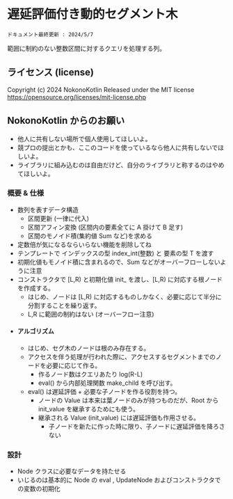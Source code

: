 # 遅延評価付き動的セグメント木

`ドキュメント最終更新 : 2024/5/7`

範囲に制約のない整数区間に対するクエリを処理する列。

## ライセンス (license)
Copyright (c) 2024 NokonoKotlin
Released under the MIT license
https://opensource.org/licenses/mit-license.php


## NokonoKotlin からのお願い
- 他人に共有しない場所で個人使用してほしいよ。
- 競プロの提出とかも、ここのコードを使っているなら他人に共有しないでほしいよ。
- ライブラリに組み込むのは自由だけど、自分のライブラリと称するのはやめてほしいよ。



### 概要 & 仕様
- 数列を表すデータ構造
    - 区間更新 (一律に代入)
    - 区間アフィン変換 (区間内の要素全てに A 掛けて B 足す)
    - 区間のモノイド積(集約値 Sum など)を求める
- 定数倍が気になるならいらない機能を削除してね
- テンプレートで インデックスの型 index_int(整数) と 要素の型 T  を渡す
- 初期化値もモノイド積に含まれるので、Sum などがオーバーフローしないように注意
- コンストラクタで [L,R) と初期化値 init_  を渡し、[L,R) に対応する根ノードを作成する。
    - はじめ、ノードは [L,R) に対応するものしかなく、必要に応じて半分に分割することを繰り返す。
    - L,R に範囲の制約はない (オーバーフロー注意)
- #### アルゴリズム
    - はじめ、セグ木のノードは根のみ存在する。
    - アクセスを伴う処理が行われた際に、アクセスするセグメントまでのノードを必要に応じて作る。  
        - 作るノード数はクエリあたり log(R-L) 
        - eval() から内部処理関数 make_child を呼び出す。
    - eval() は遅延評価 + 必要な子ノードを作る役割を持つ。
        - ノードの Value は本来は葉ノードのみが持つものだが、Root から init_value を継承するためにも使う。
        - 継承される Value (init_value) には遅延評価も作用させる。
          - 子ノードを新たに作った時に限り、子ノードに遅延評価を降ろさない
### 設計
- Node クラスに必要なデータを持たせる
- いじるのは基本的に Node の eval , UpdateNode およびコンストラクタでの変数の初期化